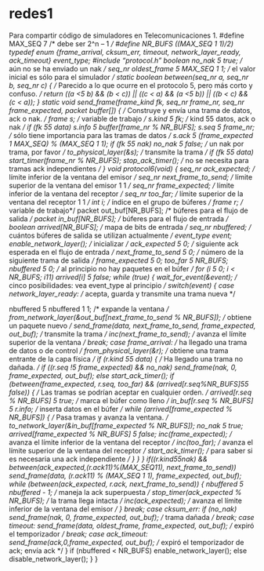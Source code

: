 # redes1
Para compartir código de simuladores en Telecomunicaciones 1.
#define MAX_SEQ 7 /* debe ser 2^n – 1 */
#define NR_BUFS ((MAX_SEQ 1 1)/2)
typedef enum {frame_arrival, cksum_err, timeout, network_layer_ready, ack_timeout} event_type;
#include “protocol.h”
boolean no_nak 5 true; /* aún no se ha enviado un nak */
seq_nr oldest_frame 5 MAX_SEQ 1 1; /* el valor inicial es sólo para el simulador */
static boolean between(seq_nr a, seq_nr b, seq_nr c)
{
/* Parecido a lo que ocurre en el protocolo 5, pero más corto y confuso. */
return ((a <5 b) && (b < c)) || ((c < a) && (a <5 b)) || ((b < c) && (c < a));
}
static void send_frame(frame_kind fk, seq_nr frame_nr, seq_nr frame_expected, packet buffer[])
{
/* Construye y envía una trama de datos, ack o nak. */
frame s; /* variable de trabajo */
s.kind 5 fk; /* kind 55 datos, ack o nak */
if (fk 55 data) s.info 5 buffer[frame_nr % NR_BUFS];
s.seq 5 frame_nr; /* sólo tiene importancia para las tramas de datos */
s.ack 5 (frame_expected 1 MAX_SEQ) % (MAX_SEQ 1 1);
if (fk 55 nak) no_nak 5 false; /* un nak por trama, por favor */
to_physical_layer(&s); /* transmite la trama */
if (fk 55 data) start_timer(frame_nr % NR_BUFS);
stop_ack_timer(); /* no se necesita para tramas ack independientes */
}
void protocol6(void)
{
seq_nr ack_expected; /* límite inferior de la ventana del emisor */
seq_nr next_frame_to_send; /* límite superior de la ventana del emisor 1 1 */
seq_nr frame_expected; /* límite inferior de la ventana del receptor */
seq_nr too_far; /* límite superior de la ventana del receptor 1 1 */
int i; /* índice en el grupo de búferes */
frame r; /* variable de trabajo*/
packet out_buf[NR_BUFS]; /* búferes para el flujo de salida */
packet in_buf[NR_BUFS]; /* búferes para el flujo de entrada */
boolean arrived[NR_BUFS]; /* mapa de bits de entrada */
seq_nr nbuffered; /* cuántos búferes de salida se utilizan actualmente */
event_type event;
enable_network_layer(); /* inicializar */
ack_expected 5 0; /* siguiente ack esperada en el flujo de entrada */
next_frame_to_send 5 0; /* número de la siguiente trama de salida */
frame_expected 5 0;
too_far 5 NR_BUFS;
nbuffered 5 0; /* al principio no hay paquetes en el búfer */
for (i 5 0; i < NR_BUFS; i11) arrived[i] 5 false;
while (true) {
wait_for_event(&event); /* cinco posibilidades: vea event_type al principio */
switch(event) {
 case network_layer_ready: /* acepta, guarda y transmite una trama nueva */ 
 
 nbuffered 5 nbuffered 1 1; /* expande la ventana */
 from_network_layer(&out_buf[next_frame_to_send % NR_BUFS]); /* obtiene un paquete nuevo */
 send_frame(data, next_frame_to_send, frame_expected, out_buf); /* transmite la trama */
 inc(next_frame_to_send); /* avanza el límite superior de la ventana */
 break;
 case frame_arrival: /* ha llegado una trama de datos o de control */
 from_physical_layer(&r); /* obtiene una trama entrante de la capa física */
 if (r.kind 55 data) {
 /* Ha llegado una trama no dañada. */
 if ((r.seq !5 frame_expected) && no_nak)
 send_frame(nak, 0, frame_expected, out_buf); else start_ack_timer();
 if (between(frame_expected, r.seq, too_far) && (arrived[r.seq%NR_BUFS]55 false)) {
 /* Las tramas se podrían aceptar en cualquier orden. */
 arrived[r.seq % NR_BUFS] 5 true; /* marca el búfer como lleno */
 in_buf[r.seq % NR_BUFS] 5 r.info; /* inserta datos en el búfer */
 while (arrived[frame_expected % NR_BUFS]) {
 /* Pasa tramas y avanza la ventana. */
 to_network_layer(&in_buf[frame_expected % NR_BUFS]);
 no_nak 5 true;
 arrived[frame_expected % NR_BUFS] 5 false;
 inc(frame_expected); /* avanza el límite inferior de la ventana del receptor */
 inc(too_far); /* avanza el límite superior de la ventana del receptor */
 start_ack_timer(); /* para saber si es necesaria una ack independiente */
 }
 }
 }
 if((r.kind55nak) && between(ack_expected,(r.ack11)%(MAX_SEQ11), next_frame_to_send))
 send_frame(data, (r.ack11) % (MAX_SEQ 1 1), frame_expected, out_buf);
 while (between(ack_expected, r.ack, next_frame_to_send)) {
 nbuffered 5 nbuffered - 1; /* maneja la ack superpuesta */
 stop_timer(ack_expected % NR_BUFS); /* la trama llega intacta */
 inc(ack_expected); /* avanza el límite inferior de la ventana del emisor */
 }
 break;
 case cksum_err:
 if (no_nak) send_frame(nak, 0, frame_expected, out_buf); /* trama dañada */
 break;
 case timeout:
 send_frame(data, oldest_frame, frame_expected, out_buf); /* expiró el temporizador */
 break;
 case ack_timeout:
 send_frame(ack,0,frame_expected, out_buf); /* expiró el temporizador de ack; envía ack */
}
if (nbuffered < NR_BUFS) enable_network_layer(); else disable_network_layer();
}
}



